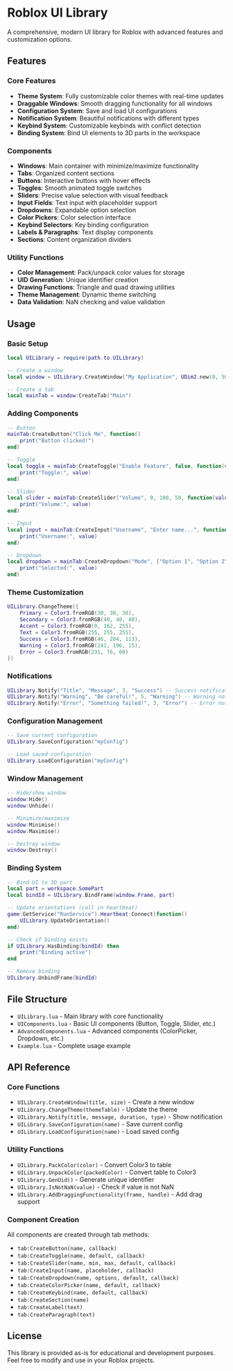 # Roblox UI Library

A comprehensive, modern UI library for Roblox with advanced features and customization options.

## Features

### Core Features
- **Theme System**: Fully customizable color themes with real-time updates
- **Draggable Windows**: Smooth dragging functionality for all windows
- **Configuration System**: Save and load UI configurations
- **Notification System**: Beautiful notifications with different types
- **Keybind System**: Customizable keybinds with conflict detection
- **Binding System**: Bind UI elements to 3D parts in the workspace

### Components
- **Windows**: Main container with minimize/maximize functionality
- **Tabs**: Organized content sections
- **Buttons**: Interactive buttons with hover effects
- **Toggles**: Smooth animated toggle switches
- **Sliders**: Precise value selection with visual feedback
- **Input Fields**: Text input with placeholder support
- **Dropdowns**: Expandable option selection
- **Color Pickers**: Color selection interface
- **Keybind Selectors**: Key binding configuration
- **Labels & Paragraphs**: Text display components
- **Sections**: Content organization dividers

### Utility Functions
- **Color Management**: Pack/unpack color values for storage
- **UID Generation**: Unique identifier creation
- **Drawing Functions**: Triangle and quad drawing utilities
- **Theme Management**: Dynamic theme switching
- **Data Validation**: NaN checking and value validation

## Usage

### Basic Setup
```lua
local UILibrary = require(path.to.UILibrary)

-- Create a window
local window = UILibrary.CreateWindow("My Application", UDim2.new(0, 500, 0, 400))

-- Create a tab
local mainTab = window:CreateTab("Main")
```

### Adding Components
```lua
-- Button
mainTab:CreateButton("Click Me", function()
    print("Button clicked!")
end)

-- Toggle
local toggle = mainTab:CreateToggle("Enable Feature", false, function(value)
    print("Toggle:", value)
end)

-- Slider
local slider = mainTab:CreateSlider("Volume", 0, 100, 50, function(value)
    print("Volume:", value)
end)

-- Input
local input = mainTab:CreateInput("Username", "Enter name...", function(value)
    print("Username:", value)
end)

-- Dropdown
local dropdown = mainTab:CreateDropdown("Mode", {"Option 1", "Option 2"}, "Option 1", function(value)
    print("Selected:", value)
end)
```

### Theme Customization
```lua
UILibrary.ChangeTheme({
    Primary = Color3.fromRGB(30, 30, 30),
    Secondary = Color3.fromRGB(40, 40, 40),
    Accent = Color3.fromRGB(0, 162, 255),
    Text = Color3.fromRGB(255, 255, 255),
    Success = Color3.fromRGB(46, 204, 113),
    Warning = Color3.fromRGB(241, 196, 15),
    Error = Color3.fromRGB(231, 76, 60)
})
```

### Notifications
```lua
UILibrary.Notify("Title", "Message", 3, "Success") -- Success notification
UILibrary.Notify("Warning", "Be careful!", 5, "Warning") -- Warning notification
UILibrary.Notify("Error", "Something failed!", 3, "Error") -- Error notification
```

### Configuration Management
```lua
-- Save current configuration
UILibrary.SaveConfiguration("myConfig")

-- Load saved configuration
UILibrary.LoadConfiguration("myConfig")
```

### Window Management
```lua
-- Hide/show window
window:Hide()
window:Unhide()

-- Minimize/maximize
window:Minimise()
window:Maximise()

-- Destroy window
window:Destroy()
```

### Binding System
```lua
-- Bind UI to 3D part
local part = workspace.SomePart
local bindId = UILibrary.BindFrame(window.Frame, part)

-- Update orientations (call in heartbeat)
game:GetService("RunService").Heartbeat:Connect(function()
    UILibrary.UpdateOrientation()
end)

-- Check if binding exists
if UILibrary.HasBinding(bindId) then
    print("Binding active")
end

-- Remove binding
UILibrary.UnbindFrame(bindId)
```

## File Structure

- `UILibrary.lua` - Main library with core functionality
- `UIComponents.lua` - Basic UI components (Button, Toggle, Slider, etc.)
- `AdvancedComponents.lua` - Advanced components (ColorPicker, Dropdown, etc.)
- `Example.lua` - Complete usage example

## API Reference

### Core Functions
- `UILibrary.CreateWindow(title, size)` - Create a new window
- `UILibrary.ChangeTheme(themeTable)` - Update the theme
- `UILibrary.Notify(title, message, duration, type)` - Show notification
- `UILibrary.SaveConfiguration(name)` - Save current config
- `UILibrary.LoadConfiguration(name)` - Load saved config

### Utility Functions
- `UILibrary.PackColor(color)` - Convert Color3 to table
- `UILibrary.UnpackColor(packedColor)` - Convert table to Color3
- `UILibrary.GenUid()` - Generate unique identifier
- `UILibrary.IsNotNaN(value)` - Check if value is not NaN
- `UILibrary.AddDraggingFunctionality(frame, handle)` - Add drag support

### Component Creation
All components are created through tab methods:
- `tab:CreateButton(name, callback)`
- `tab:CreateToggle(name, default, callback)`
- `tab:CreateSlider(name, min, max, default, callback)`
- `tab:CreateInput(name, placeholder, callback)`
- `tab:CreateDropdown(name, options, default, callback)`
- `tab:CreateColorPicker(name, default, callback)`
- `tab:CreateKeybind(name, default, callback)`
- `tab:CreateSection(name)`
- `tab:CreateLabel(text)`
- `tab:CreateParagraph(text)`

## License

This library is provided as-is for educational and development purposes. Feel free to modify and use in your Roblox projects.